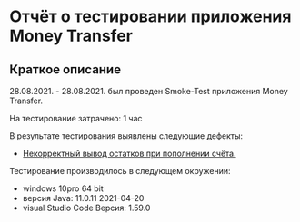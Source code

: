 # Отчёт о тестировании приложения Money Transfer

## Краткое описание

28.08.2021. - 28.08.2021. был проведен Smoke-Test приложения Money Transfer.

На тестирование затрачено: 1 час

В результате тестирования выявлены следующие дефекты:
* [Некорректный вывод остатков при пополнении счёта.](https://github.com/CoolAleks/Money-Transfer/issues/1)

Тестирование производилось в следующем окружении:
* windows 10pro 64 bit
* версия Java: 11.0.11 2021-04-20
* visual Studio Code Версия: 1.59.0 
